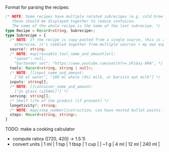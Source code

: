 Format for parsing the recipes:
```ts
/* NOTE: Some recipes have multiple related subrecipes (e.g. cold brew and cold brew coffee),
   these should be displayed together to reduce confusion.
   The name of the whole recipe is the name of the last subrecipe. */
type Recipe = Record<string, Subrecipe>;
type Subrecipe = {
  /* NOTE: If the recipe is copy-pasted from a single source, this is a link to the source,
    otherwise, it's cobbled together from multiple sources + my own experiments */
  source?: string;
  /* NOTE: map[reusable_tool_name_and_amount]url:
    "spoon": null,
    "bartender set": "https://www.youtube.com/watch?v=_UFiGai-8RA", */
  tools: Record<string, string | null>;
  /* NOTE: []input_name_and_amount:
    ["60 ml water", "180 ml whole (4%) milk, or barista oat milk"] */
  inputs: string[];
  /* NOTE: []container_name_and_amount:
    ["2x glass (≥150ml)"] */
  serving: string[];
  /* Shelf life of the product (if present) */
  longetivity?: string;
  /* NOTE: map[step_number]instruction, can have nested bullet points (may contain syntax errors, like duplicate keys on accident) */
  steps: Record<string, string>;
}
```

TODO: make a cooking calculator
- compute ratios ([720, 420] -> 1.5:1)
- convert units
| 1 ml | 1 tsp | 1 tbsp | 1 cup  |
| ~1 g | 4 ml  | 12 ml  | 240 ml |
